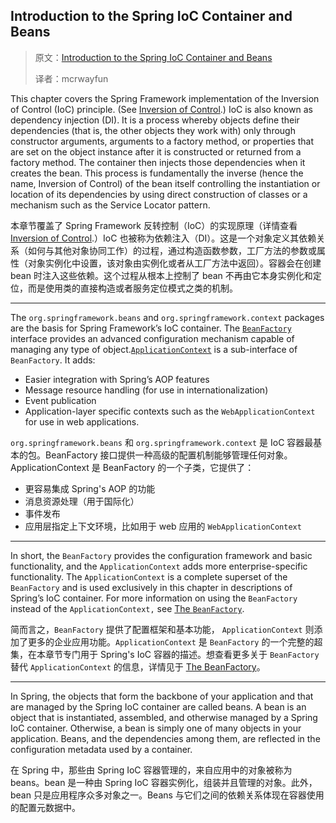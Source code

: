 ## Introduction to the Spring IoC Container and Beans

> 原文：[Introduction to the Spring IoC Container and Beans](https://docs.spring.io/spring/docs/5.1.3.RELEASE/spring-framework-reference/core.html#beans)
>
> 译者：mcrwayfun

This chapter covers the Spring Framework implementation of the Inversion of Control (IoC) principle. (See [Inversion of Control](https://docs.spring.io/spring/docs/5.1.3.RELEASE/spring-framework-reference/overview.html#background-ioc).) IoC is also known as dependency injection (DI). It is a process whereby objects define their dependencies (that is, the other objects they work with) only through constructor arguments, arguments to a factory method, or properties that are set on the object instance after it is constructed or returned from a factory method. The container then injects those dependencies when it creates the bean. This process is fundamentally the inverse (hence the name, Inversion of Control) of the bean itself controlling the instantiation or location of its dependencies by using direct construction of classes or a mechanism such as the Service Locator pattern.

本章节覆盖了 Spring Framework 反转控制（IoC）的实现原理（详情查看 [Inversion of Control](https://docs.spring.io/spring/docs/5.1.3.RELEASE/spring-framework-reference/overview.html#background-ioc).）IoC 也被称为依赖注入（DI）。这是一个对象定义其依赖关系（如何与其他对象协同工作）的过程，通过构造函数参数，工厂方法的参数或属性（对象实例化中设置，该对象由实例化或者从工厂方法中返回）。容器会在创建bean 时注入这些依赖。这个过程从根本上控制了 bean 不再由它本身实例化和定位，而是使用类的直接构造或者服务定位模式之类的机制。

------

The `org.springframework.beans` and `org.springframework.context` packages are the basis for Spring Framework’s IoC container. The [`BeanFactory`](https://docs.spring.io/spring-framework/docs/5.1.3.RELEASE/javadoc-api/org/springframework/beans/factory/BeanFactory.html) interface provides an advanced configuration mechanism capable of managing any type of object.[`ApplicationContext`](https://docs.spring.io/spring-framework/docs/5.1.3.RELEASE/javadoc-api/org/springframework/context/ApplicationContext.html) is a sub-interface of `BeanFactory`. It adds:

- Easier integration with Spring’s AOP features
- Message resource handling (for use in internationalization)
- Event publication
- Application-layer specific contexts such as the `WebApplicationContext` for use in web applications.

`org.springframework.beans` 和 `org.springframework.context` 是 IoC 容器最基本的包。BeanFactory 接口提供一种高级的配置机制能够管理任何对象。 ApplicationContext 是 BeanFactory 的一个子类，它提供了：

- 更容易集成 Spring's AOP 的功能
- 消息资源处理（用于国际化）
- 事件发布
- 应用层指定上下文环境，比如用于 web 应用的 `WebApplicationContext`

------

In short, the `BeanFactory` provides the configuration framework and basic functionality, and the `ApplicationContext` adds more enterprise-specific functionality. The `ApplicationContext` is a complete superset of the `BeanFactory` and is used exclusively in this chapter in descriptions of Spring’s IoC container. For more information on using the `BeanFactory` instead of the `ApplicationContext,` see [The `BeanFactory`](https://docs.spring.io/spring/docs/5.1.3.RELEASE/spring-framework-reference/core.html#beans-beanfactory).

简而言之，`BeanFactory` 提供了配置框架和基本功能， `ApplicationContext` 则添加了更多的企业应用功能。`ApplicationContext` 是 `BeanFactory` 的一个完整的超集，在本章节专门用于 Spring's IoC 容器的描述。想查看更多关于 `BeanFactory` 替代 `ApplicationContext` 的信息，详情见于 [The BeanFactory](https://docs.spring.io/spring/docs/5.1.3.RELEASE/spring-framework-reference/core.html#beans-beanfactory)。

------

In Spring, the objects that form the backbone of your application and that are managed by the Spring IoC container are called beans. A bean is an object that is instantiated, assembled, and otherwise managed by a Spring IoC container. Otherwise, a bean is simply one of many objects in your application. Beans, and the dependencies among them, are reflected in the configuration metadata used by a container.

在 Spring 中，那些由 Spring IoC 容器管理的，来自应用中的对象被称为 beans。bean 是一种由 Spring IoC 容器实例化，组装并且管理的对象。此外，bean 只是应用程序众多对象之一。Beans 与它们之间的依赖关系体现在容器使用的配置元数据中。